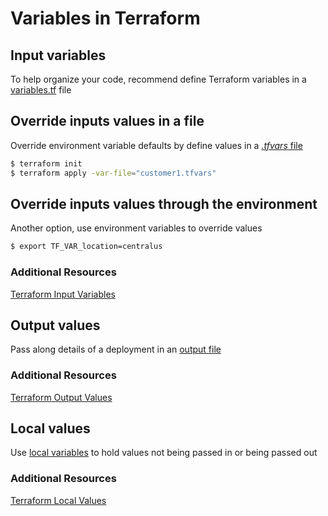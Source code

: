 # Variables in Terraform
## Input variables
To help organize your code, recommend define Terraform variables in a [variables.tf](variables.tf) file
## Override inputs values in a file
Override environment variable defaults by define values in a [_.tfvars_ file](customer1.tfvars)
```bash
$ terraform init
$ terraform apply -var-file="customer1.tfvars"
```
## Override inputs values through the environment
Another option, use environment variables to override values
```bash
$ export TF_VAR_location=centralus
```
### Additional Resources
[Terraform Input Variables](https://www.terraform.io/docs/configuration/variables.html)
## Output values
Pass along details of a deployment in an [output file](outputs.tf)
### Additional Resources
[Terraform Output Values](https://www.terraform.io/docs/configuration/outputs.html)
## Local values
Use [local variables](locals.tf) to hold values not being passed in or being passed out
### Additional Resources
[Terraform Local Values](https://www.terraform.io/docs/configuration/locals.html)
